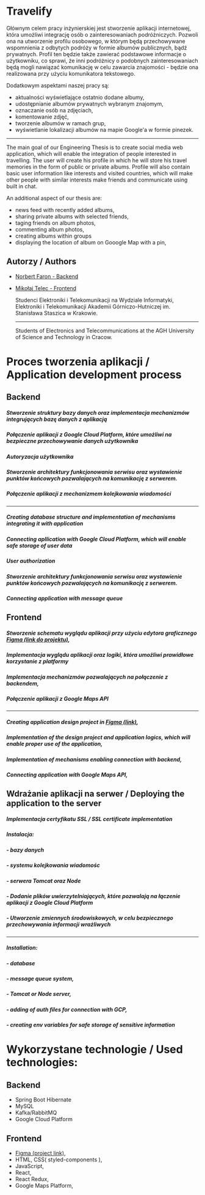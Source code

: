 # Travelify
Głównym celem pracy inżynierskiej jest stworzenie aplikacji internetowej, która umożliwi integrację osób o zainteresowaniach podróżniczych. Pozwoli ona na utworzenie profilu osobowego, w którym będą przechowywane wspomnienia z odbytych podróży w formie albumów publicznych, bądź prywatnych. Profil ten będzie także zawierać podstawowe informacje o użytkowniku, co sprawi, że inni podróżnicy o podobnych zainteresowaniach będą mogli nawiązać komunikację w celu zawarcia znajomości - będzie ona realizowana przy użyciu komunikatora tekstowego.    

Dodatkowym aspektami naszej pracy są:  
- aktualności wyświetlające ostatnio dodane albumy,
- udostępnianie albumów prywatnych wybranym znajomym,  
- oznaczanie osób na zdjęciach,  
- komentowanie zdjęć,
- tworzenie albumów w ramach grup,   
- wyświetlanie lokalizacji albumów na mapie Google'a w formie pinezek.  
___
The main goal of our Engineering Thesis is to create social media web application, which will enable the integration of people interested in travelling. The user will create his profile in which he will store his travel memories in the form of public or private albums. Profile will also contain basic user information like interests and visited countries, which will make other people with similar interests make friends and communicate using built in chat.    

An additional aspect of our thesis are:  
- news feed with recently added albums,
- sharing private albums with selected friends,
- taging friends on album photos,  
- commenting album photos,  
- creating albums within groups
- displaying the location of album on Gooogle Map with a pin,

## Autorzy / Authors  
- [Norbert Faron - Backend](https://github.com/norbert15174)
- [Mikołaj Telec - Frontend](https://github.com/miki799)  
  
  Studenci Elektroniki i Telekomunikacji na Wydziale Informatyki, Elektroniki i Telekomunikacji Akademii Górniczo-Hutniczej im. Stanisława Staszica w Krakowie.  
  ___
  Students of Electronics and Telecommunications at the AGH University of Science and Technology in Cracow.

#	Proces tworzenia aplikacji / Application development process
##	Backend
#####	Stworzenie struktury bazy danych oraz implementacja mechanizmów integrujących bazę danych z aplikacją
#####	Połączenie aplikacji z Google Cloud Platform, które umożliwi na bezpieczne  przechowywanie danych użytkownika
#####	Autoryzacja użytkownika
#####	Stworzenie architektury funkcjonowania serwisu oraz wystawienie punktów końcowych pozwalających na komunikację z serwerem.
#####	Połączenie aplikacji z mechanizmem kolejkowania wiadomości  
___
##### Creating database structure and implementation of mechanisms integrating it with application
#####	Connecting apllication with Google Cloud Platform, which will enable safe storage of user data
#####	User authorization
#####	Stworzenie architektury funkcjonowania serwisu oraz wystawienie punktów końcowych pozwalających na komunikację z serwerem.
#####	Connecting application with message queue  
##	Frontend
#####	Stworzenie schematu wyglądu aplikacji przy użyciu edytora graficznego [Figma (link do projektu)](https://www.figma.com/file/i6w1K9kje8fKjfFuJhMrfc/TravelifyProjekt?node-id=0%3A1),
#####	Implementacja wyglądu aplikacji oraz logiki, która umożliwi prawidłowe korzystanie z platformy
#####	Implementacja mechanizmów pozwalających na połączenie z backendem,
#####	Połączenie aplikacji z Google Maps API
___
#####	Creating application design project in [Figma (link)](https://www.figma.com/file/i6w1K9kje8fKjfFuJhMrfc/TravelifyProjekt?node-id=0%3A1),
#####	Implementation of the design project and application logics, which will enable proper use of the application,
#####	Implementation of mechanisms enabling connection with backend,
#####	Connecting application with Google Maps API,
##	Wdrażanie aplikacji na serwer / Deploying the application to the server
#####	Implementacja certyfikatu SSL / SSL certificate implementation
##### Instalacja:
##### - bazy danych
#####	- systemu kolejkowania wiadomośc
#####	- serwera Tomcat oraz Node
##### - Dodanie plików uwierzytelniających, które pozwalają na łączenie aplikacji z Google Cloud Platform
##### - Utworzenie zmiennych środowiskowych, w celu bezpiecznego przechowywania informacji wrażliwych
___
##### Installation:
##### - database
#####	- message queue system,
#####	- Tomcat or Node server,
##### - adding of auth files for connection with GCP,
##### - creating env variables for safe storage of sensitive information

#	Wykorzystane technologie / Used technologies:

## Backend  
- Spring Boot Hibernate  
- MySQL  
- Kafka/RabbitMQ  
- Google Cloud Platform
##	Frontend  
- [Figma (project link)](https://www.figma.com/file/i6w1K9kje8fKjfFuJhMrfc/TravelifyProjekt?node-id=0%3A1),
- HTML, CSS( styled-components ),  
- JavaScript,  
- React,  
- React Redux,  
- Google Maps Platform,  
